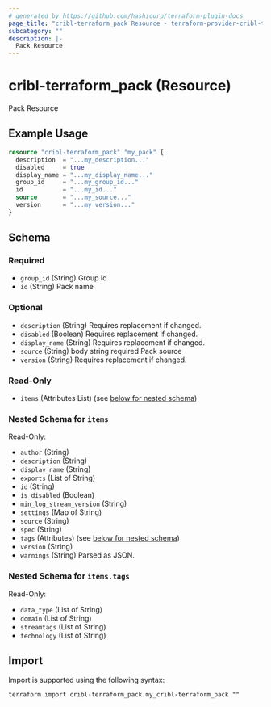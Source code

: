 ```yaml
---
# generated by https://github.com/hashicorp/terraform-plugin-docs
page_title: "cribl-terraform_pack Resource - terraform-provider-cribl-terraform"
subcategory: ""
description: |-
  Pack Resource
---
```


# cribl-terraform_pack (Resource)

Pack Resource

## Example Usage

```terraform
resource "cribl-terraform_pack" "my_pack" {
  description  = "...my_description..."
  disabled     = true
  display_name = "...my_display_name..."
  group_id     = "...my_group_id..."
  id           = "...my_id..."
  source       = "...my_source..."
  version      = "...my_version..."
}
```

<!-- schema generated by tfplugindocs -->
## Schema

### Required

- `group_id` (String) Group Id
- `id` (String) Pack name

### Optional

- `description` (String) Requires replacement if changed.
- `disabled` (Boolean) Requires replacement if changed.
- `display_name` (String) Requires replacement if changed.
- `source` (String) body string required Pack source
- `version` (String) Requires replacement if changed.

### Read-Only

- `items` (Attributes List) (see [below for nested schema](#nestedatt--items))

<a id="nestedatt--items"></a>
### Nested Schema for `items`

Read-Only:

- `author` (String)
- `description` (String)
- `display_name` (String)
- `exports` (List of String)
- `id` (String)
- `is_disabled` (Boolean)
- `min_log_stream_version` (String)
- `settings` (Map of String)
- `source` (String)
- `spec` (String)
- `tags` (Attributes) (see [below for nested schema](#nestedatt--items--tags))
- `version` (String)
- `warnings` (String) Parsed as JSON.

<a id="nestedatt--items--tags"></a>
### Nested Schema for `items.tags`

Read-Only:

- `data_type` (List of String)
- `domain` (List of String)
- `streamtags` (List of String)
- `technology` (List of String)

## Import

Import is supported using the following syntax:

```shell
terraform import cribl-terraform_pack.my_cribl-terraform_pack ""
```

